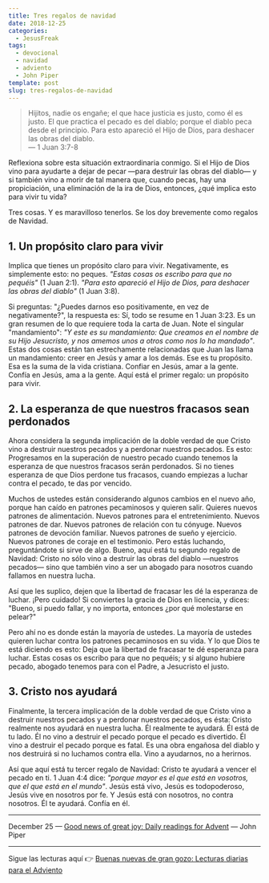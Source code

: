 ```yaml
---
title: Tres regalos de navidad
date: 2018-12-25
categories:
  - JesusFreak
tags:
  - devocional
  - navidad
  - adviento
  - John Piper
template: post
slug: tres-regalos-de-navidad
---
```


> Hijitos, nadie os engañe; el que hace justicia es justo, como él es justo. El que practica el pecado es del diablo; porque el diablo peca desde el principio. Para esto apareció el Hijo de Dios, para deshacer las obras del diablo.<br>
> — 1 Juan 3:7-8

Reflexiona sobre esta situación extraordinaria conmigo. Si el Hijo de Dios vino para ayudarte a dejar de pecar —para destruir las obras del diablo— y si también vino a morir de tal manera que, cuando pecas, hay una propiciación, una eliminación de la ira de Dios, entonces, ¿qué implica esto para vivir tu vida?

Tres cosas. Y es maravilloso tenerlos. Se los doy brevemente como regalos de Navidad.

## 1. Un propósito claro para vivir

Implica que tienes un propósito claro para vivir. Negativamente, es simplemente esto: no peques. *"Estas cosas os escribo para que no pequéis"* (1 Juan 2:1). *"Para esto apareció el Hijo de Dios, para deshacer las obras del diablo"* (1 Juan 3:8).

Si preguntas: "¿Puedes darnos eso positivamente, en vez de negativamente?", la respuesta es: Sí, todo se resume en 1 Juan 3:23. Es un gran resumen de lo que requiere toda la carta de Juan. Note el singular "mandamiento": *"Y este es su mandamiento: Que creamos en el nombre de su Hijo Jesucristo, y nos amemos unos a otros como nos lo ha mandado"*. Estas dos cosas están tan estrechamente relacionadas que Juan las llama un mandamiento: creer en Jesús y amar a los demás. Ese es tu propósito. Esa es la suma de la vida cristiana. Confiar en Jesús, amar a la gente. Confía en Jesús, ama a la gente. Aquí está el primer regalo: un propósito para vivir.

## 2. La esperanza de que nuestros fracasos sean perdonados

Ahora considera la segunda implicación de la doble verdad de que Cristo vino a destruir nuestros pecados y a perdonar nuestros pecados. Es esto: Progresamos en la superación de nuestro pecado cuando tenemos la esperanza de que nuestros fracasos serán perdonados. Si no tienes esperanza de que Dios perdone tus fracasos, cuando empiezas a luchar contra el pecado, te das por vencido.

Muchos de ustedes están considerando algunos cambios en el nuevo año, porque han caído en patrones pecaminosos y quieren salir. Quieres nuevos patrones de alimentación. Nuevos patrones para el entretenimiento. Nuevos patrones de dar. Nuevos patrones de relación con tu cónyuge. Nuevos patrones de devoción familiar. Nuevos patrones de sueño y ejercicio. Nuevos patrones de coraje en el testimonio. Pero estás luchando, preguntándote si sirve de algo. Bueno, aquí está tu segundo regalo de Navidad: Cristo no sólo vino a destruir las obras del diablo —nuestros pecados— sino que también vino a ser un abogado para nosotros cuando fallamos en nuestra lucha.

Así que les suplico, dejen que la libertad de fracasar les dé la esperanza de luchar. ¡Pero cuidado! Si conviertes la gracia de Dios en licencia, y dices: "Bueno, si puedo fallar, y no importa, entonces ¿por qué molestarse en pelear?"

Pero ahí no es donde están la mayoría de ustedes. La mayoría de ustedes quieren luchar contra los patrones pecaminosos en su vida. Y lo que Dios te está diciendo es esto: Deja que la libertad de fracasar te dé esperanza para luchar. Estas cosas os escribo para que no pequéis; y si alguno hubiere pecado, abogado tenemos para con el Padre, a Jesucristo el justo.

## 3. Cristo nos ayudará

Finalmente, la tercera implicación de la doble verdad de que Cristo vino a destruir nuestros pecados y a perdonar nuestros pecados, es ésta: Cristo realmente nos ayudará en nuestra lucha. Él realmente te ayudará. Él está de tu lado. Él no vino a destruir el pecado porque el pecado es divertido. Él vino a destruir el pecado porque es fatal. Es una obra engañosa del diablo y nos destruirá si no luchamos contra ella. Vino a ayudarnos, no a herirnos.

Así que aquí está tu tercer regalo de Navidad: Cristo te ayudará a vencer el pecado en ti. 1 Juan 4:4 dice: *"porque mayor es el que está en vosotros, que el que está en el mundo"*. Jesús está vivo, Jesús es todopoderoso, Jesús vive en nosotros por fe. Y Jesús está con nosotros, no contra nosotros. Él te ayudará. Confía en él.

---

December 25 — [Good news of great joy: Daily readings for Advent](https://www.desiringgod.org/books/good-news-of-great-joy) — John Piper

---

Sigue las lecturas aquí 👉 [Buenas nuevas de gran gozo: Lecturas diarias para el Adviento](/buenas-nuevas-de-gran-gozo-lecturas-diarias-para-adviento)